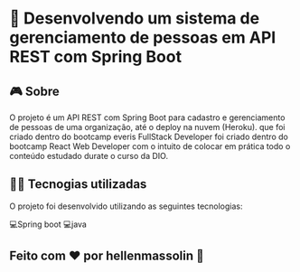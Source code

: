 # 👀 Desenvolvendo um sistema de gerenciamento de pessoas em API REST com Spring Boot

## 🎮️ Sobre
O projeto é um API REST com Spring Boot para cadastro e gerenciamento de  pessoas de uma organização, até o deploy na nuvem (Heroku). que foi criado dentro do bootcamp everis FullStack Developer foi criado dentro do bootcamp React Web Developer com o intuito de colocar em prática todo o conteúdo estudado durate o curso da DIO.

## 👨‍💻️ Tecnogias utilizadas
O projeto foi desenvolvido utilizando as seguintes tecnologias:

💻️Spring boot 💻️java 

## Feito com ❤️ por hellenmassolin 👋️
